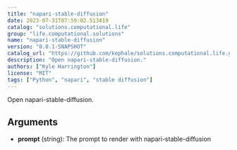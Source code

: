 ```yaml
---
title: "napari-stable-diffusion"
date: 2023-07-31T07:59:02.513419
catalog: "solutions.computational.life"
group: "life.computational.solutions"
name: "napari-stable-diffusion"
version: "0.0.1-SNAPSHOT"
catalog_url: "https://github.com/kephale/solutions.computational.life.git"
description: "Open napari-stable-diffusion."
authors: ["Kyle Harrington"]
license: "MIT"
tags: ["Python", "napari", "stable diffusion"]
---
```


Open napari-stable-diffusion.

## Arguments

- **prompt** (string): The prompt to render with napari-stable-diffusion


